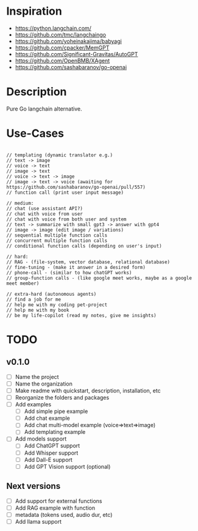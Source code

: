 # Inspiration

- https://python.langchain.com/
- https://github.com/tmc/langchaingo
- https://github.com/yoheinakajima/babyagi
- https://github.com/cpacker/MemGPT
- https://github.com/Significant-Gravitas/AutoGPT
- https://github.com/OpenBMB/XAgent
- https://github.com/sashabaranov/go-openai

# Description
Pure Go langchain alternative.

# Use-Cases

```

// templating (dynamic translator e.g.)
// text -> image
// voice -> text
// image -> text
// voice -> text -> image
// image -> text -> voice (awaiting for https://github.com/sashabaranov/go-openai/pull/557)
// function call (print user input message)

// medium:
// chat (use assistant API?)
// chat with voice from user
// chat with voice from both user and system
// text -> summarize with small gpt3 -> answer with gpt4
// image -> image (edit image / variations)
// sequential multiple function calls
// concurrent multiple function calls
// conditional function calls (depending on user's input)

// hard:
// RAG - (file-system, vector database, relational database)
// fine-tuning - (make it answer in a desired form)
// phone-call - (similar to how chatGPT works)
// group-function calls - (like google meet works, maybe as a google meet member)

// extra-hard (autonomous agents)
// find a job for me
// help me with my coding pet-project
// help me with my book
// be my life-copilot (read my notes, give me insights)
```

# TODO

## v0.1.0
-[ ] Name the project
-[ ] Name the organization
-[ ] Make readme with quickstart, description, installation, etc
-[ ] Reorganize the folders and packages
-[ ] Add examples
  -[ ] Add simple pipe example
  -[ ] Add chat example
  -[ ] Add chat multi-model example (voice=>text=>image)
  -[ ] Add templating example
-[ ] Add models support
  -[ ] Add ChatGPT support
  -[ ] Add Whisper support
  -[ ] Add Dall-E support
  -[ ] Add GPT Vision support (optional)

## Next versions
-[ ] Add support for external functions
-[ ] Add RAG example with function
-[ ] metadata (tokens used, audio dur, etc)
-[ ] Add llama support